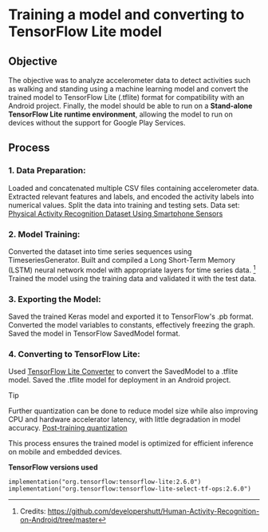 # Training a model and converting to TensorFlow Lite model
## Objective
The objective was to analyze accelerometer data to detect activities such as walking and standing using a machine learning model and convert the trained model to TensorFlow Lite (.tflite) format for compatibility with an Android project. Finally,
the model should be able to run on a **Stand-alone TensorFlow Lite runtime environment**, allowing the model to run on devices without the support for Google Play Services. 

## Process
### 1. Data Preparation:

Loaded and concatenated multiple CSV files containing accelerometer data.
Extracted relevant features and labels, and encoded the activity labels into numerical values.
Split the data into training and testing sets.
Data set: [Physical Activity Recognition Dataset Using Smartphone Sensors](https://www.utwente.nl/en/eemcs/ps/dataset-folder/sensors-activity-recognition-dataset-shoaib.rar)

### 2. Model Training:

Converted the dataset into time series sequences using TimeseriesGenerator.
Built and compiled a Long Short-Term Memory (LSTM) neural network model with appropriate layers for time series data. [^1]
Trained the model using the training data and validated it with the test data.
[^1]: Credits:
  https://github.com/developershutt/Human-Activity-Recognition-on-Android/tree/master
### 3. Exporting the Model:

Saved the trained Keras model and exported it to TensorFlow's .pb format.
Converted the model variables to constants, effectively freezing the graph.
Saved the model in TensorFlow SavedModel format.
### 4. Converting to TensorFlow Lite:

Used [TensorFlow Lite Converter](https://www.tensorflow.org/lite/models/convert/convert_models) to convert the SavedModel to a .tflite model.
Saved the .tflite model for deployment in an Android project.

> [!TIP]
> Further quantization can be done to reduce model size while also improving CPU and hardware accelerator latency, with little degradation in model accuracy. [Post-training quantization](https://www.tensorflow.org/lite/performance/post_training_quantization)

This process ensures the trained model is optimized for efficient inference on mobile and embedded devices.

**TensorFlow versions used**

```
implementation("org.tensorflow:tensorflow-lite:2.6.0")
implementation("org.tensorflow:tensorflow-lite-select-tf-ops:2.6.0")
```
